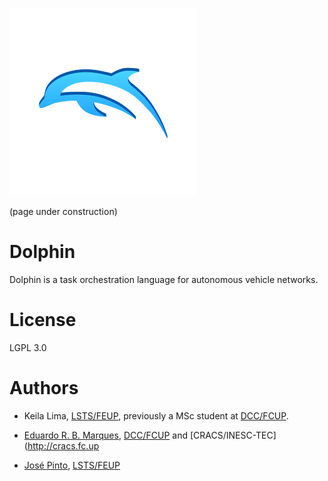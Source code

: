 ![Dolphin](images/dolphin-logo.png)

(page under construction)
# Dolphin

Dolphin is a task orchestration language for autonomous 
vehicle networks.

# License

LGPL 3.0

# Authors 

* Keila Lima, [LSTS/FEUP](http://www.lsts.pt), previously a MSc student
at [DCC/FCUP](http://www.dcc.fc.up.pt).

* [Eduardo R. B. Marques](http://www.dcc.fc.up.pt/~edrdo), [DCC/FCUP](http://www.dcc.fc.up.pt) and [CRACS/INESC-TEC](http://cracs.fc.up

* [José Pinto](http://zepinto.info), [LSTS/FEUP](http://www.lsts.pt)
